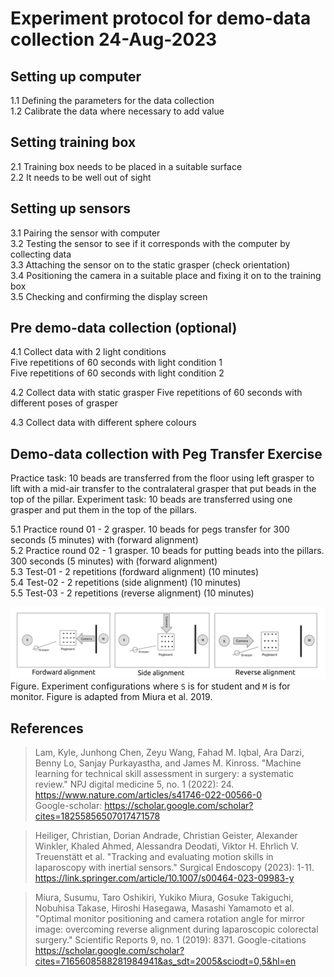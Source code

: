 # Experiment protocol for demo-data collection 24-Aug-2023

## Setting up computer
1.1 Defining the parameters for the data collection   
1.2 Calibrate the data where necessary to add value   

## Setting training box
2.1 Training box needs to be placed in a suitable surface  
2.2 It needs to be well out of sight   

## Setting up sensors
3.1 Pairing the sensor with computer  
3.2 Testing the sensor to see if it corresponds with the computer by collecting data  
3.3 Attaching the sensor on to the static grasper (check orientation)  
3.4 Positioning the camera in a suitable place and fixing it on to the training box  
3.5 Checking and confirming the display screen    

## Pre demo-data collection (optional)
4.1 Collect data with 2 light conditions    
  Five repetitions of 60 seconds with light condition 1     
  Five repetitions of 60 seconds with light condition 2  

4.2 Collect data with static grasper
  Five repetitions of 60 seconds with different poses of grasper   

4.3 Collect data with different sphere colours

## Demo-data collection with Peg Transfer Exercise
Practice task: 10 beads are transferred from the floor using left grasper to lift with a mid-air transfer to the contralateral grasper that put beads in the top of the pillar.
Experiment task: 10 beads are transferred using one grasper and put them in the top of the pillars.

5.1 Practice round 01 - 2 grasper. 10 beads for pegs transfer for 300 seconds (5 minutes) with (forward alignment)  
5.2 Practice round 02 - 1 grasper. 10 beads for putting beads into the pillars. 300 seconds (5 minutes) with (forward alignment)  
5.3 Test-01 - 2 repetitions (fordward alignment) (10 minutes)   
5.4 Test-02 - 2 repetitions (side alignment) (10 minutes)   
5.5 Test-03 - 2 repetitions (reverse alignment) (10 minutes)   

![fig](../../figures/experiment-protocol-24-aug-2023/outputs/drawing-v00.png)      
Figure. Experiment configurations where `S` is for student and `M` is for monitor. Figure is adapted from Miura et al. 2019. 

## References
> Lam, Kyle, Junhong Chen, Zeyu Wang, Fahad M. Iqbal, Ara Darzi, Benny Lo, Sanjay Purkayastha, and James M. Kinross. 
> "Machine learning for technical skill assessment in surgery: a systematic review." 
> NPJ digital medicine 5, no. 1 (2022): 24.  
> https://www.nature.com/articles/s41746-022-00566-0  
> Google-scholar: https://scholar.google.com/scholar?cites=18255856507017471578 

> Heiliger, Christian, Dorian Andrade, Christian Geister, Alexander Winkler, Khaled Ahmed, Alessandra Deodati, 
> Viktor H. Ehrlich V. Treuenstätt et al. 
> "Tracking and evaluating motion skills in laparoscopy with inertial sensors." 
> Surgical Endoscopy (2023): 1-11. 
> https://link.springer.com/article/10.1007/s00464-023-09983-y 

> Miura, Susumu, Taro Oshikiri, Yukiko Miura, Gosuke Takiguchi, Nobuhisa Takase, Hiroshi Hasegawa, Masashi Yamamoto et al. 
> "Optimal monitor positioning and camera rotation angle for mirror image: overcoming reverse alignment during laparoscopic colorectal surgery." 
> Scientific Reports 9, no. 1 (2019): 8371.
> Google-citations https://scholar.google.com/scholar?cites=7165608588281984941&as_sdt=2005&sciodt=0,5&hl=en


